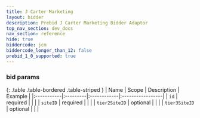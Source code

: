 ```yaml
---
title: J Carter Marketing
layout: bidder
description: Prebid J Carter Marketing Bidder Adaptor
top_nav_section: dev_docs
nav_section: reference
hide: true
biddercode: jcm
biddercode_longer_than_12: false
prebid_1_0_supported: true
---
```


### bid params

{: .table .table-bordered .table-striped }
| Name | Scope | Description | Example |
|:-----------|:---------|:------------|:-----------------|
| `id` | required | | |
| `siteID` | required | | |
| `tier2SiteID` | optional | | |
| `tier3SiteID` | optional | | |
